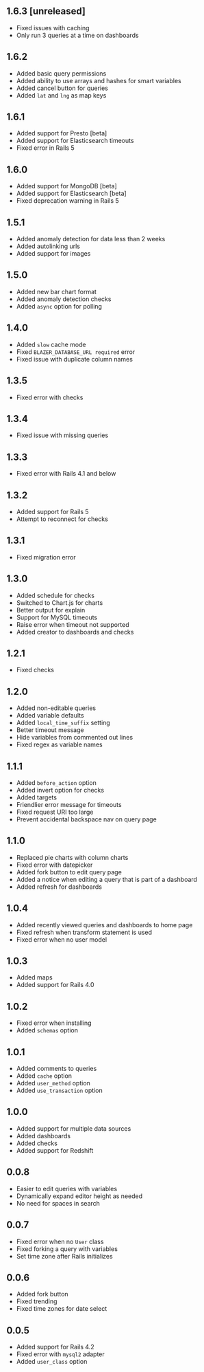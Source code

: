 ## 1.6.3 [unreleased]

- Fixed issues with caching
- Only run 3 queries at a time on dashboards

## 1.6.2

- Added basic query permissions
- Added ability to use arrays and hashes for smart variables
- Added cancel button for queries
- Added `lat` and `lng` as map keys

## 1.6.1

- Added support for Presto [beta]
- Added support for Elasticsearch timeouts
- Fixed error in Rails 5

## 1.6.0

- Added support for MongoDB [beta]
- Added support for Elasticsearch [beta]
- Fixed deprecation warning in Rails 5

## 1.5.1

- Added anomaly detection for data less than 2 weeks
- Added autolinking urls
- Added support for images

## 1.5.0

- Added new bar chart format
- Added anomaly detection checks
- Added `async` option for polling

## 1.4.0

- Added `slow` cache mode
- Fixed `BLAZER_DATABASE_URL required` error
- Fixed issue with duplicate column names

## 1.3.5

- Fixed error with checks

## 1.3.4

- Fixed issue with missing queries

## 1.3.3

- Fixed error with Rails 4.1 and below

## 1.3.2

- Added support for Rails 5
- Attempt to reconnect for checks

## 1.3.1

- Fixed migration error

## 1.3.0

- Added schedule for checks
- Switched to Chart.js for charts
- Better output for explain
- Support for MySQL timeouts
- Raise error when timeout not supported
- Added creator to dashboards and checks

## 1.2.1

- Fixed checks

## 1.2.0

- Added non-editable queries
- Added variable defaults
- Added `local_time_suffix` setting
- Better timeout message
- Hide variables from commented out lines
- Fixed regex as variable names

## 1.1.1

- Added `before_action` option
- Added invert option for checks
- Added targets
- Friendlier error message for timeouts
- Fixed request URI too large
- Prevent accidental backspace nav on query page

## 1.1.0

- Replaced pie charts with column charts
- Fixed error with datepicker
- Added fork button to edit query page
- Added a notice when editing a query that is part of a dashboard
- Added refresh for dashboards

## 1.0.4

- Added recently viewed queries and dashboards to home page
- Fixed refresh when transform statement is used
- Fixed error when no user model

## 1.0.3

- Added maps
- Added support for Rails 4.0

## 1.0.2

- Fixed error when installing
- Added `schemas` option

## 1.0.1

- Added comments to queries
- Added `cache` option
- Added `user_method` option
- Added `use_transaction` option

## 1.0.0

- Added support for multiple data sources
- Added dashboards
- Added checks
- Added support for Redshift

## 0.0.8

- Easier to edit queries with variables
- Dynamically expand editor height as needed
- No need for spaces in search

## 0.0.7

- Fixed error when no `User` class
- Fixed forking a query with variables
- Set time zone after Rails initializes

## 0.0.6

- Added fork button
- Fixed trending
- Fixed time zones for date select

## 0.0.5

- Added support for Rails 4.2
- Fixed error with `mysql2` adapter
- Added `user_class` option
